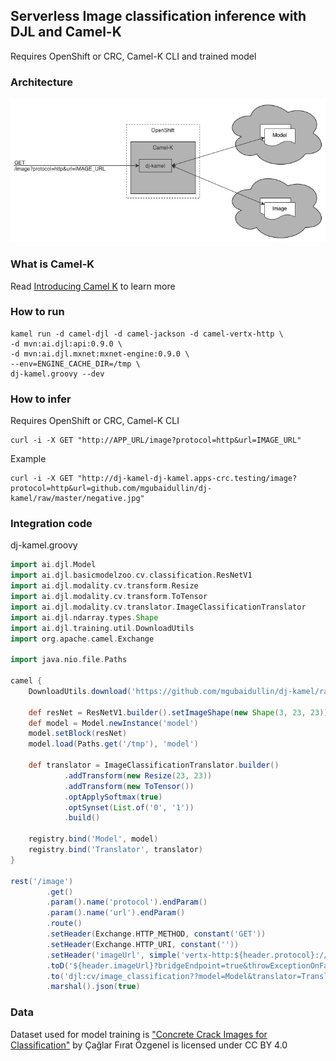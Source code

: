 ## Serverless Image classification inference with DJL and Camel-K
Requires OpenShift or CRC, Camel-K CLI and trained model 

### Architecture

![architecture](architecture.png)

### What is Camel-K

Read [Introducing Camel K](https://www.nicolaferraro.me/2018/10/15/introducing-camel-k/) to learn more

### How to run

```
kamel run -d camel-djl -d camel-jackson -d camel-vertx-http \
-d mvn:ai.djl:api:0.9.0 \
-d mvn:ai.djl.mxnet:mxnet-engine:0.9.0 \
--env=ENGINE_CACHE_DIR=/tmp \
dj-kamel.groovy --dev
```

### How to infer
Requires OpenShift or CRC, Camel-K CLI

```
curl -i -X GET "http://APP_URL/image?protocol=http&url=IMAGE_URL"
```
Example
```
curl -i -X GET "http://dj-kamel-dj-kamel.apps-crc.testing/image?protocol=http&url=github.com/mgubaidullin/dj-kamel/raw/master/negative.jpg"
```

### Integration code
dj-kamel.groovy
``` groovy
import ai.djl.Model
import ai.djl.basicmodelzoo.cv.classification.ResNetV1
import ai.djl.modality.cv.transform.Resize
import ai.djl.modality.cv.transform.ToTensor
import ai.djl.modality.cv.translator.ImageClassificationTranslator
import ai.djl.ndarray.types.Shape
import ai.djl.training.util.DownloadUtils
import org.apache.camel.Exchange

import java.nio.file.Paths

camel {
    DownloadUtils.download('https://github.com/mgubaidullin/dj-kamel/raw/master/defects-0001.params', '/tmp/model-0001.params')

    def resNet = ResNetV1.builder().setImageShape(new Shape(3, 23, 23)).setNumLayers(20).setOutSize(2).build()
    def model = Model.newInstance('model')
    model.setBlock(resNet)
    model.load(Paths.get('/tmp'), 'model')

    def translator = ImageClassificationTranslator.builder()
            .addTransform(new Resize(23, 23))
            .addTransform(new ToTensor())
            .optApplySoftmax(true)
            .optSynset(List.of('0', '1'))
            .build()

    registry.bind('Model', model)
    registry.bind('Translator', translator)
}

rest('/image')
        .get()
        .param().name('protocol').endParam()
        .param().name('url').endParam()
        .route()
        .setHeader(Exchange.HTTP_METHOD, constant('GET'))
        .setHeader(Exchange.HTTP_URI, constant(''))
        .setHeader('imageUrl', simple('vertx-http:${header.protocol}://${header.url}'))
        .toD('${header.imageUrl}?bridgeEndpoint=true&throwExceptionOnFailure=false')
        .to('djl:cv/image_classification??model=Model&translator=Translator')
        .marshal().json(true)
```        

### Data
Dataset used for model training is ["Concrete Crack Images for Classification"](https://data.mendeley.com/datasets/5y9wdsg2zt/2)
by Çağlar Fırat Özgenel is licensed under CC BY 4.0